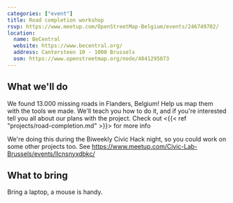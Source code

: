```yaml
---
categories: ["event"]
title: Road completion workshop
rsvp: https://www.meetup.com/OpenStreetMap-Belgium/events/246749702/
location:
  name: BeCentral
  website: https://www.becentral.org/
  address: Cantersteen 10 - 1000 Brussels
  osm: https://www.openstreetmap.org/node/4841295873
---
```


## What we'll do

We found 13.000 missing roads in Flanders, Belgium! Help us map them with the tools we made. We'll teach you how to do it, and if you're interested tell you all about our plans with the project.
Check out <{{< ref "projects/road-completion.md" >}}> for more info

We're doing this during the Biweekly Civic Hack night, so you could work on some other projects too. See <https://www.meetup.com/Civic-Lab-Brussels/events/llcnsnyxdbkc/>

## What to bring

Bring a laptop, a mouse is handy.
